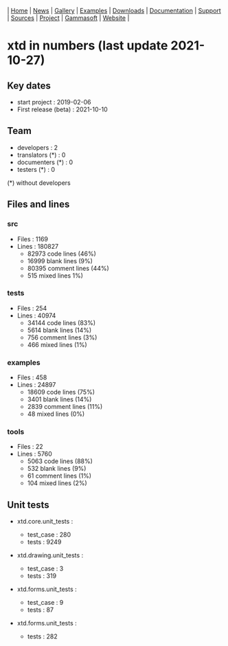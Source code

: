 | [Home](home.md) | [News](news.md) | [Gallery](gallery.md) | [Examples](examples.md) | [Downloads](downloads.md) | [Documentation](documentation.md) | [Support](support.md) | [Sources](https://github.com/gammasoft71/xtd) | [Project](https://sourceforge.net/projects/xtdpro/) | [Gammasoft](gammasoft.md) | [Website](https://gammasoft71.wixsite.com/xtdpro) |

# xtd in numbers (last update 2021-10-27)

## Key dates

* start project : 2019-02-06
* First release (beta) : 2021-10-10

## Team

* developers : 2
* translators (*) : 0
* documenters (*) : 0
* testers (*) : 0

(*) without developers

## Files and lines

### src

* Files : 1169
* Lines : 180827
  * 82973 code lines (46%)
  * 16999 blank lines (9%)
  * 80395 comment lines (44%)
  * 515 mixed lines 1%)

### tests

* Files : 254
* Lines : 40974
  * 34144 code lines (83%)
  * 5614 blank lines (14%)
  * 756 comment lines (3%)
  * 466 mixed lines (1%)

### examples

* Files : 458
* Lines : 24897
  * 18609 code lines (75%)
  * 3401 blank lines (14%)
  * 2839 comment lines (11%)
  * 48 mixed lines (0%)

### tools

* Files : 22
* Lines : 5760
  * 5063 code lines (88%)
  * 532 blank lines (9%)
  * 61 comment lines (1%)
  * 104 mixed lines (2%)
  
## Unit tests

* xtd.core.unit_tests : 
   * test_case : 280
   * tests : 9249
   
* xtd.drawing.unit_tests : 
   * test_case : 3
   * tests : 319
   
* xtd.forms.unit_tests : 
   * test_case : 9
   * tests : 87
   
* xtd.forms.unit_tests : 
   * tests : 282

